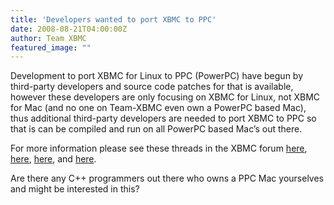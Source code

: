 ```yaml
---
title: 'Developers wanted to port XBMC to PPC'
date: 2008-08-21T04:00:00Z
author: Team XBMC
featured_image: ""
---
```

Development to port XBMC for Linux to PPC (PowerPC) have begun by third-party developers and source code patches for that is available, however these developers are only focusing on XBMC for Linux, not XBMC for Mac (and no one on Team-XBMC even own a PowerPC based Mac), thus additional third-party developers are needed to port XBMC to PPC so that is can be compiled and run on all PowerPC based Mac’s out there.

 For more information please see these threads in the XBMC forum [here](https://forum.kodi.tv/showthread.php?tid=34439), [here](https://forum.kodi.tv/showthread.php?tid=32320), [here](https://forum.kodi.tv/showthread.php?tid=35435), and [here](https://forum.kodi.tv/showthread.php?tid=36229).

 Are there any C++ programmers out there who owns a PPC Mac yourselves and might be interested in this?

 